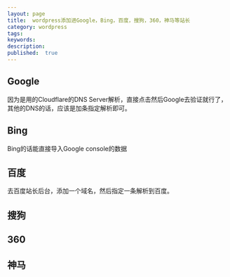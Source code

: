 ```yaml
---
layout: page
title:  wordpress添加进Google，Bing，百度，搜狗，360，神马等站长
category: wordpress
tags:
keywords:
description:
published:  true
---
```



## Google
因为是用的Cloudflare的DNS Server解析，直接点击然后Google去验证就行了，  
其他的DNS的话，应该是加条指定解析即可。

## Bing
Bing的话能直接导入Google console的数据
## 百度
去百度站长后台，添加一个域名，然后指定一条解析到百度。
## 搜狗

## 360

## 神马

